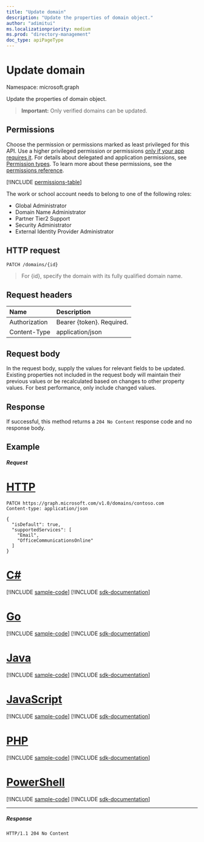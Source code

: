 ```yaml
---
title: "Update domain"
description: "Update the properties of domain object."
author: "adimitui"
ms.localizationpriority: medium
ms.prod: "directory-management"
doc_type: apiPageType
---
```


# Update domain

Namespace: microsoft.graph

Update the properties of domain object.

> **Important:**
> Only verified domains can be updated.

## Permissions

Choose the permission or permissions marked as least privileged for this API. Use a higher privileged permission or permissions [only if your app requires it](/graph/permissions-overview#best-practices-for-using-microsoft-graph-permissions). For details about delegated and application permissions, see [Permission types](/graph/permissions-overview#permission-types). To learn more about these permissions, see the [permissions reference](/graph/permissions-reference).


<!-- { "blockType": "permissions", "name": "domain_update" } -->
[!INCLUDE [permissions-table](../includes/permissions/domain-update-permissions.md)]

The work or school account needs to belong to one of the following roles:

* Global Administrator
* Domain Name Administrator
* Partner Tier2 Support
* Security Administrator
* External Identity Provider Administrator

## HTTP request
<!-- { "blockType": "ignored" } -->
```http
PATCH /domains/{id}
```

> For {id}, specify the domain with its fully qualified domain name.

## Request headers

| Name       | Description|
|:-----------|:-----------|
| Authorization  | Bearer {token}. Required. |
| Content-Type  | application/json |

## Request body

In the request body, supply the values for relevant fields to be updated. Existing properties not included in the request body will maintain their previous values or be recalculated based on changes to other property values. For best performance, only include changed values.

## Response

If successful, this method returns a `204 No Content` response code and no response body.

## Example
##### Request


# [HTTP](#tab/http)
<!-- {
  "blockType": "request",
  "sampleKeys": ["contoso.com"],
  "name": "update_domain"
}-->
```http
PATCH https://graph.microsoft.com/v1.0/domains/contoso.com
Content-type: application/json

{
  "isDefault": true,
  "supportedServices": [
    "Email",
    "OfficeCommunicationsOnline"
  ]
}
```

# [C#](#tab/csharp)
[!INCLUDE [sample-code](../includes/snippets/csharp/update-domain-csharp-snippets.md)]
[!INCLUDE [sdk-documentation](../includes/snippets/snippets-sdk-documentation-link.md)]

# [Go](#tab/go)
[!INCLUDE [sample-code](../includes/snippets/go/update-domain-go-snippets.md)]
[!INCLUDE [sdk-documentation](../includes/snippets/snippets-sdk-documentation-link.md)]

# [Java](#tab/java)
[!INCLUDE [sample-code](../includes/snippets/java/update-domain-java-snippets.md)]
[!INCLUDE [sdk-documentation](../includes/snippets/snippets-sdk-documentation-link.md)]

# [JavaScript](#tab/javascript)
[!INCLUDE [sample-code](../includes/snippets/javascript/update-domain-javascript-snippets.md)]
[!INCLUDE [sdk-documentation](../includes/snippets/snippets-sdk-documentation-link.md)]

# [PHP](#tab/php)
[!INCLUDE [sample-code](../includes/snippets/php/update-domain-php-snippets.md)]
[!INCLUDE [sdk-documentation](../includes/snippets/snippets-sdk-documentation-link.md)]

# [PowerShell](#tab/powershell)
[!INCLUDE [sample-code](../includes/snippets/powershell/update-domain-powershell-snippets.md)]
[!INCLUDE [sdk-documentation](../includes/snippets/snippets-sdk-documentation-link.md)]

---

##### Response

<!-- {
  "blockType": "response"
} -->
```http
HTTP/1.1 204 No Content
```

<!-- uuid: 8fcb5dbc-d5aa-4681-8e31-b001d5168d79
2015-10-25 14:57:30 UTC -->
<!-- {
  "type": "#page.annotation",
  "description": "Update domain",
  "keywords": "",
  "section": "documentation",
  "tocPath": "",
  "suppressions": [
  ]
}-->

